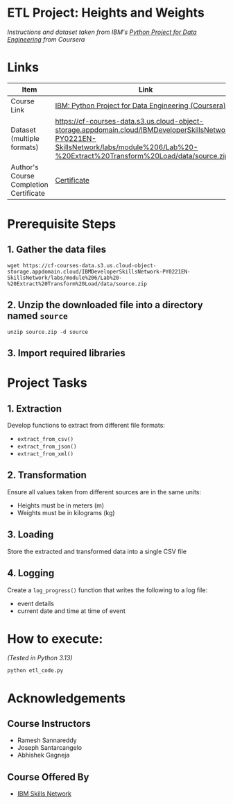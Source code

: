# ETL Project: Heights and Weights
_Instructions and dataset taken from IBM's [Python Project for Data Engineering](https://www.coursera.org/learn/python-project-for-data-engineering) from Coursera_

# Links
|     Item       |   Link   |
| -------------- | ---------|
|Course Link | [IBM: Python Project for Data Engineering (Coursera)](https://www.coursera.org/learn/python-project-for-data-engineering) |
| Dataset (multiple formats) | https://cf-courses-data.s3.us.cloud-object-storage.appdomain.cloud/IBMDeveloperSkillsNetwork-PY0221EN-SkillsNetwork/labs/module%206/Lab%20-%20Extract%20Transform%20Load/data/source.zip |
| Author's Course Completion Certificate|[Certificate](https://www.coursera.org/account/accomplishments/verify/TFH7N05KO7D3) |

# Prerequisite Steps
## 1.  Gather the data files
```
wget https://cf-courses-data.s3.us.cloud-object-storage.appdomain.cloud/IBMDeveloperSkillsNetwork-PY0221EN-SkillsNetwork/labs/module%206/Lab%20-%20Extract%20Transform%20Load/data/source.zip
```

## 2. Unzip the downloaded file into a directory named `source`
```
unzip source.zip -d source
```

## 3. Import required libraries

# Project Tasks

## 1. Extraction
Develop functions to extract from different file formats:
- `extract_from_csv()`
- `extract_from_json()`
- `extract_from_xml()`

## 2. Transformation
Ensure all values taken from different sources are in the same units:
- Heights must be in meters (m)
- Weights must be in kilograms (kg)

## 3. Loading
Store the extracted and transformed data into a single CSV file

## 4. Logging
Create a `log_progress()` function that writes the following to a log file:
- event details
- current date and time at time of event

# How to execute:
_(Tested in Python 3.13)_
```
python etl_code.py
```

# Acknowledgements
## Course Instructors
- Ramesh Sannareddy
- Joseph Santarcangelo
- Abhishek Gagneja
## Course Offered By
* [IBM Skills Network](https://www.coursera.org/partners/ibm-skills-network)
